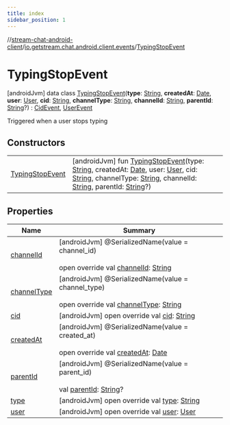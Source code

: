 ```yaml
---
title: index
sidebar_position: 1
---
```

//[stream-chat-android-client](../../../index.md)/[io.getstream.chat.android.client.events](../index.md)/[TypingStopEvent](index.md)



# TypingStopEvent  
 [androidJvm] data class [TypingStopEvent](index.md)(**type**: [String](https://kotlinlang.org/api/latest/jvm/stdlib/kotlin/-string/index.html), **createdAt**: [Date](https://developer.android.com/reference/kotlin/java/util/Date.html), **user**: [User](../../io.getstream.chat.android.client.models/User/index.md), **cid**: [String](https://kotlinlang.org/api/latest/jvm/stdlib/kotlin/-string/index.html), **channelType**: [String](https://kotlinlang.org/api/latest/jvm/stdlib/kotlin/-string/index.html), **channelId**: [String](https://kotlinlang.org/api/latest/jvm/stdlib/kotlin/-string/index.html), **parentId**: [String](https://kotlinlang.org/api/latest/jvm/stdlib/kotlin/-string/index.html)?) : [CidEvent](../CidEvent/index.md), [UserEvent](../UserEvent/index.md)

Triggered when a user stops typing

   


## Constructors  
  
| | |
|---|---|
| <a name="io.getstream.chat.android.client.events/TypingStopEvent/TypingStopEvent/#kotlin.String#java.util.Date#io.getstream.chat.android.client.models.User#kotlin.String#kotlin.String#kotlin.String#kotlin.String?/PointingToDeclaration/"></a>[TypingStopEvent](TypingStopEvent.md)| <a name="io.getstream.chat.android.client.events/TypingStopEvent/TypingStopEvent/#kotlin.String#java.util.Date#io.getstream.chat.android.client.models.User#kotlin.String#kotlin.String#kotlin.String#kotlin.String?/PointingToDeclaration/"></a> [androidJvm] fun [TypingStopEvent](TypingStopEvent.md)(type: [String](https://kotlinlang.org/api/latest/jvm/stdlib/kotlin/-string/index.html), createdAt: [Date](https://developer.android.com/reference/kotlin/java/util/Date.html), user: [User](../../io.getstream.chat.android.client.models/User/index.md), cid: [String](https://kotlinlang.org/api/latest/jvm/stdlib/kotlin/-string/index.html), channelType: [String](https://kotlinlang.org/api/latest/jvm/stdlib/kotlin/-string/index.html), channelId: [String](https://kotlinlang.org/api/latest/jvm/stdlib/kotlin/-string/index.html), parentId: [String](https://kotlinlang.org/api/latest/jvm/stdlib/kotlin/-string/index.html)?)   <br/>|


## Properties  
  
|  Name |  Summary | 
|---|---|
| <a name="io.getstream.chat.android.client.events/TypingStopEvent/channelId/#/PointingToDeclaration/"></a>[channelId](channelId.md)| <a name="io.getstream.chat.android.client.events/TypingStopEvent/channelId/#/PointingToDeclaration/"></a> [androidJvm] @SerializedName(value = channel_id)  <br/>  <br/>open override val [channelId](channelId.md): [String](https://kotlinlang.org/api/latest/jvm/stdlib/kotlin/-string/index.html)   <br/>|
| <a name="io.getstream.chat.android.client.events/TypingStopEvent/channelType/#/PointingToDeclaration/"></a>[channelType](channelType.md)| <a name="io.getstream.chat.android.client.events/TypingStopEvent/channelType/#/PointingToDeclaration/"></a> [androidJvm] @SerializedName(value = channel_type)  <br/>  <br/>open override val [channelType](channelType.md): [String](https://kotlinlang.org/api/latest/jvm/stdlib/kotlin/-string/index.html)   <br/>|
| <a name="io.getstream.chat.android.client.events/TypingStopEvent/cid/#/PointingToDeclaration/"></a>[cid](cid.md)| <a name="io.getstream.chat.android.client.events/TypingStopEvent/cid/#/PointingToDeclaration/"></a> [androidJvm] open override val [cid](cid.md): [String](https://kotlinlang.org/api/latest/jvm/stdlib/kotlin/-string/index.html)   <br/>|
| <a name="io.getstream.chat.android.client.events/TypingStopEvent/createdAt/#/PointingToDeclaration/"></a>[createdAt](createdAt.md)| <a name="io.getstream.chat.android.client.events/TypingStopEvent/createdAt/#/PointingToDeclaration/"></a> [androidJvm] @SerializedName(value = created_at)  <br/>  <br/>open override val [createdAt](createdAt.md): [Date](https://developer.android.com/reference/kotlin/java/util/Date.html)   <br/>|
| <a name="io.getstream.chat.android.client.events/TypingStopEvent/parentId/#/PointingToDeclaration/"></a>[parentId](parentId.md)| <a name="io.getstream.chat.android.client.events/TypingStopEvent/parentId/#/PointingToDeclaration/"></a> [androidJvm] @SerializedName(value = parent_id)  <br/>  <br/>val [parentId](parentId.md): [String](https://kotlinlang.org/api/latest/jvm/stdlib/kotlin/-string/index.html)?   <br/>|
| <a name="io.getstream.chat.android.client.events/TypingStopEvent/type/#/PointingToDeclaration/"></a>[type](type.md)| <a name="io.getstream.chat.android.client.events/TypingStopEvent/type/#/PointingToDeclaration/"></a> [androidJvm] open override val [type](type.md): [String](https://kotlinlang.org/api/latest/jvm/stdlib/kotlin/-string/index.html)   <br/>|
| <a name="io.getstream.chat.android.client.events/TypingStopEvent/user/#/PointingToDeclaration/"></a>[user](user.md)| <a name="io.getstream.chat.android.client.events/TypingStopEvent/user/#/PointingToDeclaration/"></a> [androidJvm] open override val [user](user.md): [User](../../io.getstream.chat.android.client.models/User/index.md)   <br/>|

